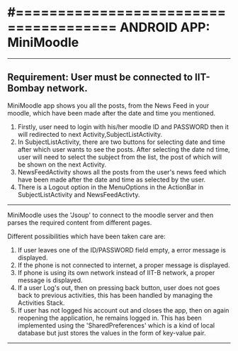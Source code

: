 #======================================
ANDROID APP:  MiniMoodle
=======================================

----------------------------------------
Requirement: User must be connected to IIT-Bombay network.
----------------------------------------

MiniMoodle app shows you all the posts, from the News Feed in your moodle, which have been made after the date and time you mentioned.

1. Firstly, user need to login with his/her moodle ID and PASSWORD then it will redirected to next Activity,SubjectListActivity.
2. In SubjectListActivity, there are two buttons for selecting date and time after which user wants to see the posts.
   After selecting the date nd time, user will need to select the subject from the list, the post of which will be shown on the next Activity.
3. NewsFeedActivity shows all the posts from the user's news feed which have been made after the date and time as selected by the user.
4. There is a Logout option in the MenuOptions in the ActionBar in SubjectListActivity and NewsFeedActivty.
----------------------------------------

MiniMoodle uses the 'Jsoup' to connect to the moodle server and then parses the required content from different pages.

Different possibilities which have been taken care are:
1. If user leaves one of the ID/PASSWORD field empty, a error message is displayed.
2. If the phone is not connected to internet, a proper message is displayed.
3. If phone is using its own network instead of IIT-B network, a proper message is displayed.
4. If a user Log's out, then on pressing back button, user does not goes back to previous activities, this has been handled by managing the 
   Activities Stack.
4. If user has not logged his account out and closes the app, then on again reopening the application, he remains logged in. This has been implemented using the 'SharedPreferences' which is a kind of local database but just stores the values in the form of key-value pair.
---------------------------------------



